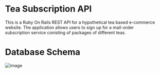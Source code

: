 # Tea Subscription API

This is a Ruby On Rails REST API for a hypothetical tea based e-commerce website. The application allows users to sign up for a mail-order subscription service conisting of packages of different teas.

# Database Schema

![image](https://user-images.githubusercontent.com/78667757/233504518-3c40d8ae-0de7-4cee-83df-3423bb01b074.png)
